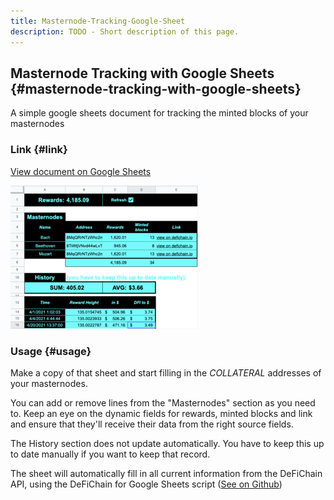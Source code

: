 ```yaml
---
title: Masternode-Tracking-Google-Sheet
description: TODO - Short description of this page.
---
```


## Masternode Tracking with Google Sheets {#masternode-tracking-with-google-sheets}

A simple google sheets document for tracking the minted blocks of your masternodes

### Link {#link}

[View document on Google Sheets](https://docs.google.com/spreadsheets/d/1P65rDCuAcJvJhTPMfI5Nbn7WbyHP8QJnwNyf1kTb3Qc/)

![thumb](./../media/Screenshot.png)

### Usage {#usage}

Make a copy of that sheet and start filling in the *COLLATERAL* addresses of your masternodes.

You can add or remove lines from the "Masternodes" section as you need to. Keep an eye on the dynamic fields for rewards, minted blocks and link and ensure that they'll receive their data from the right source fields.

The History section does not update automatically. You have to keep this up to date manually if you want to keep that record.

The sheet will automatically fill in all current information from the DeFiChain API, using the DeFiChain for Google Sheets script ([See on Github](https://github.com/DerFuchs/DeFiChain-for-Google-Sheets))
